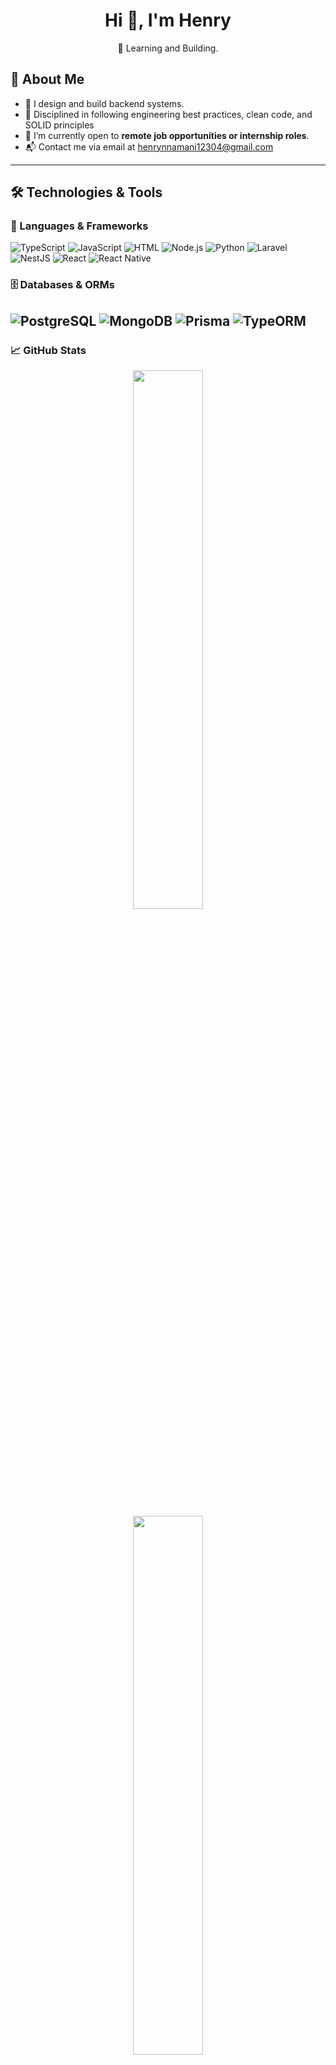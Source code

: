 <h1 align="center">Hi 👋, I'm Henry</h1>
<div align="center">
  🚀 Learning and Building.
</div>

## 🧠 About Me

- 🔧 I design and build backend systems.
- 🧠 Disciplined in following engineering best practices, clean code, and SOLID principles
- 💼 I’m currently open to **remote job opportunities or internship roles**.
- 📬 Contact me via email at henrynnamani12304@gmail.com
  
---

## 🛠️ Technologies & Tools

### 🚀 Languages & Frameworks

![TypeScript](https://img.shields.io/badge/-TypeScript-3178C6?style=for-the-badge&logo=typescript&logoColor=white)
![JavaScript](https://img.shields.io/badge/-JavaScript-F7DF1E?style=for-the-badge&logo=javascript&logoColor=black)
![HTML](https://img.shields.io/badge/-HTML5-E34F26?style=for-the-badge&logo=html5&logoColor=white)
![Node.js](https://img.shields.io/badge/-Node.js-339933?style=for-the-badge&logo=node.js&logoColor=white)
![Python](https://img.shields.io/badge/-Python-3776AB?style=for-the-badge&logo=python&logoColor=white)
![Laravel](https://img.shields.io/badge/-Laravel-FF2D20?style=for-the-badge&logo=laravel&logoColor=white)
![NestJS](https://img.shields.io/badge/-NestJS-E0234E?style=for-the-badge&logo=nestjs&logoColor=white)
![React](https://img.shields.io/badge/-React-61DAFB?style=for-the-badge&logo=react&logoColor=black)
![React Native](https://img.shields.io/badge/-React_Native-20232A?style=for-the-badge&logo=react&logoColor=61DAFB)

### 🗄️ Databases & ORMs

![PostgreSQL](https://img.shields.io/badge/-PostgreSQL-4169E1?style=for-the-badge&logo=postgresql&logoColor=white)
![MongoDB](https://img.shields.io/badge/-MongoDB-47A248?style=for-the-badge&logo=mongodb&logoColor=white)
![Prisma](https://img.shields.io/badge/-Prisma-2D3748?style=for-the-badge&logo=prisma&logoColor=white)
![TypeORM](https://img.shields.io/badge/-TypeORM-FFA500?style=for-the-badge)
---

### 📈 GitHub Stats

<p align="center">
  <img src="https://github-readme-stats.vercel.app/api?username=henrynnamani&show_icons=true&theme=tokyonight" width="47%" />
  <br />
  <img src="https://github-readme-streak-stats.herokuapp.com/?user=henrynnamani&theme=tokyonight" width="47%" />
</p>

---

### 📫 Connect with Me

<p align="left">
  <a href="https://twitter.com/asahelcode" target="_blank"><img src="https://img.shields.io/badge/Twitter-1DA1F2?style=for-the-badge&logo=twitter&logoColor=white" /></a>
  <a href="mailto:henrynnamani12304@gmail.com"><img src="https://img.shields.io/badge/Gmail-D14836?style=for-the-badge&logo=gmail&logoColor=white" /></a>
</p>

---

⚡ _“Code with purpose. Monitor with clarity. Ship with confidence.”_

